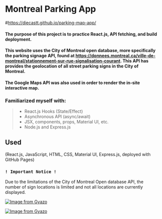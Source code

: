 # Montreal Parking App 
#https://diecastt.github.io/parking-map-app/
#### The purpose of this project is to practice React.js, API fetching, and build deployment.

#### This website uses the City of Montreal open database, more specifically the parking signage API, found at https://donnees.montreal.ca/ville-de-montreal/stationnement-sur-rue-signalisation-courant. This API has provides the geolocation of all street parking signs in the City of Montreal.

#### The Google Maps API was also used in order to render the in-site interactive map.
### Familiarized myself with: 
> - React.js Hooks (State/Effect)
> - Asynchronous API (async/await)
> - JSX, components, props, Material UI, etc.
> - Node.js and Express.js

## Used
(React.js, JavaScript, HTML, CSS, Material UI, Express.js, deployed with GitHub Pages)

### `! Important Notice !`
Due to the limitations of the City of Montreal Open database API, the number of sign locations is limited and not all locations are currently displayed.

[![Image from Gyazo](https://i.gyazo.com/808c84cfda3c99b04aa18cba8c8db2e4.gif)](https://gyazo.com/808c84cfda3c99b04aa18cba8c8db2e4)

[![Image from Gyazo](https://i.gyazo.com/9551a65abf613ae5bf1a953741c6b22c.gif)](https://gyazo.com/9551a65abf613ae5bf1a953741c6b22c)

